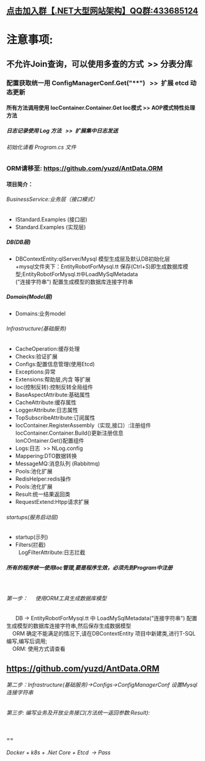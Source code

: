  ## <p><a href="http://shang.qq.com/wpa/qunwpa?idkey=d1df0014a95f198b397bebba8c2c6b30012fe8aae39dfc58b37637a6a67e439d">点击加入群【.NET大型网站架构】QQ群:433685124</a></p>


# 注意事项:
## 不允许Join查询，可以使用多查的方式  >> 分表分库
### 配置获取统一用 ConfigManagerConf.Get("**")    >>  扩展 etcd 动态更新
#### 所有方法调用使用 IocContainer.Container.Get<??> Ioc模式  >> AOP模式特性处理方法
##### 日志记录使用 Log 方法   >>  扩展集中日志发送 
###### 初始化请看 Program.cs 文件

### ORM请移至: https://github.com/yuzd/AntData.ORM 

#### 项目简介： <br/>
###### BusinessService:业务层（接口模式）
<ul>
	<li>IStandard.Examples (接口层)</li>
	<li>Standard.Examples  (实现层)</li>
</ul>

##### DB(DB层)
<ul>
	<li>DBContextEntity:qlServer/Mysql 模型生成层及默认DB初始化层
	<br/> +mysql文件夹下：EntityRobotForMysql.tt 保存(Ctrl+S)即生成数据库模型;EntityRobotForMysql.tt中LoadMySqlMetadata <br/> 
("连接字符串") 配置生成模型的数据库连接字符串 	
	</li>
</ul>

##### Domain(Model层) 
<ul>
	<li>Domains:业务model</li>
</ul>

###### Infrastructure(基础服务) 
<ul>
	<li>CacheOperation:缓存处理</li>
	<li>Checks:验证扩展</li>
	<li>Configs:配置信息管理(使用Etcd)</li>
	<li>Exceptions:异常</li>
	<li>Extensions:帮助层,内含<Json/HttpRequest/GUID/时间> 等扩展</li>
	<li>Ioc(控制反转):控制反转全局组件</li>
	<li>BaseAspectAttribute:基础属性</li>
	<li>CacheAttribute:缓存属性 </li>
	<li>LoggerAttribute:日志属性</li>
	<li>TopSubscribeAttribute:订阅属性</li>
	<li>IocContainer.RegisterAssembly（实现,接口）:注册组件 <br/>IocContainer.Container.Build()更新注册信息 <br/>IonCOntainer.Get<T>()配置组件</li>
	<li>Logs:日志  >>  NLog.config</li>
	<li>Mappering:DTO数据转换</li>
	<li>MessageMQ:消息队列 (Rabbitmq)</li>
	<li>Pools:池化扩展</li>
	<li>RedisHelper:redis操作</li>
	<li>Pools:池化扩展</li>
	<li>Result:统一结果返回类</li>
	<li>RequestExtend:Htpp请求扩展</li>
</ul>

###### startups(服务启动层)
<ul>
	<li>startup(示列)</li>
	<li>Filters(拦截)<br/>
	    LogFilterAttribute:日志拦截
	</li>
</ul>

##### 所有的程序统一使用Ioc管理,要是程序生效，必须先到Program中注册
<br/>

###### 第一步： &nbsp;&nbsp;&nbsp;&nbsp;使用ORM工具生成数据库模型
&nbsp;&nbsp;&nbsp;&nbsp;&nbsp;&nbsp;DB -> EntityRobotForMysql.tt 中 LoadMySqlMetadata("连接字符串") 配置生成模型的数据库连接字符串,然后保存生成数据模型 <br/>
&nbsp;&nbsp;&nbsp;&nbsp;ORM 确定不能满足的情况下,请在DBContextEntity 项目中新建类,进行T-SQL编写,编写后调用;  <br/> 
&nbsp;&nbsp;&nbsp;&nbsp;ORM: 使用方式请查看 
## https://github.com/yuzd/AntData.ORM 

###### 第二步：Infrastructure(基础服务)->Configs->ConfigManagerConf 设置Mysql连接字符串<br/>

###### 第三步: 编写业务及开放业务接口(方法统一返回参数:Result): <br/>

 <br/> ==
 
###### Docker + k8s + .Net Core + Etcd  -> Pass

